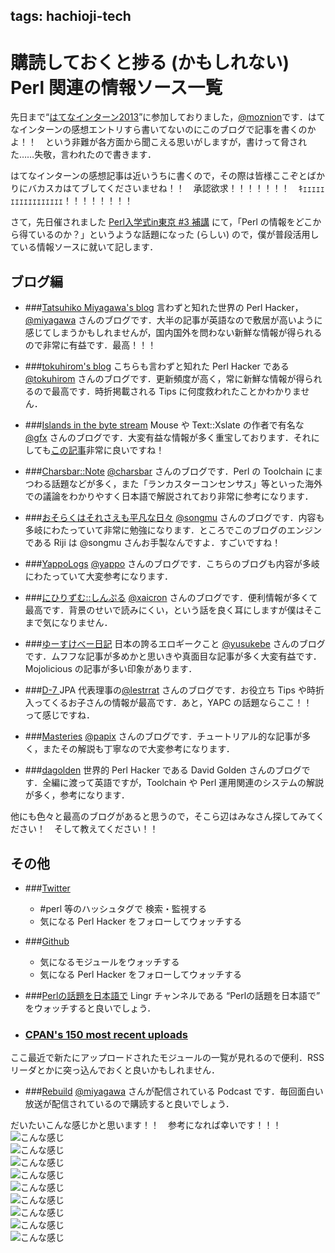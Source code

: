 tags: hachioji-tech
---


# 購読しておくと捗る (かもしれない) Perl 関連の情報ソース一覧

先日まで“[はてなインターン2013](http://www.hatena.ne.jp/company/staff/intern)”に参加しておりました，[@moznion](https://twitter.com/moznion)です．はてなインターンの感想エントリすら書いてないのにこのブログで記事を書くのかよ！！　という非難が各方面から聞こえる思いがしますが，書けって脅された……失敬，言われたので書きます．

はてなインターンの感想記事は近いうちに書くので，その際は皆様ここぞとばかりにバカスカはてブしてくださいませね！！　承認欲求！！！！！！！　ｷｪｪｪｪｪｪｪｪｪｪｪｪｪｪｪｪｪ！！！！！！！！

さて，先日催されました [Perl入学式in東京 #3 補講](http://www.zusaar.com/event/996003) にて，「Perl の情報をどこから得ているのか？」というような話題になった (らしい) ので，僕が普段活用している情報ソースに就いて記します．

## ブログ編
- ###[Tatsuhiko Miyagawa's blog](http://weblog.bulknews.net/)
言わずと知れた世界の Perl Hacker，[@miyagawa](http://twitter.com/miyagawa) さんのブログです．大半の記事が英語なので敷居が高いように感じてしまうかもしれませんが，国内国外を問わない新鮮な情報が得られるので非常に有益です．最高！！！

- ###[tokuhirom's blog](http://blog.64p.org/)
こちらも言わずと知れた Perl Hacker である[@tokuhirom](http://twitter.com/tokuhirom) さんのブログです．更新頻度が高く，常に新鮮な情報が得られるので最高です．時折掲載される Tips に何度救われたことかわかりません．

- ###[Islands in the byte stream](http://d.hatena.ne.jp/gfx/)
Mouse や Text::Xslate の作者で有名な [@gfx](http://twitter.com/__gfx__) さんのブログです．大変有益な情報が多く重宝しております．それにしても[この記事](http://d.hatena.ne.jp/gfx/20130909/1378741015)非常に良いですね！

- ###[Charsbar::Note](http://d.hatena.ne.jp/charsbar/)
[@charsbar](https://twitter.com/charsbar) さんのブログです．Perl の Toolchain にまつわる話題などが多く，また「ランカスターコンセンサス」等といった海外での議論をわかりやすく日本語で解説されており非常に参考になります．

- ###[おそらくはそれさえも平凡な日々](http://www.songmu.jp/riji/)
[@songmu](https://twitter.com/songmu) さんのブログです．内容も多岐にわたっていて非常に勉強になります．ところでこのブログのエンジンである Riji は @songmu さんお手製なんですよ．すごいですね！

- ###[YappoLogs](http://blog.yappo.jp/yappo/)
[@yappo](https://twitter.com/yappo) さんのブログです．こちらのブログも内容が多岐にわたっていて大変参考になります．

- ###[にひりずむ::しんぷる](http://blog.livedoor.jp/xaicron/)
[@xaicron](https://twitter.com/xaicron) さんのブログです．便利情報が多くて最高です．背景のせいで読みにくい，という話を良く耳にしますが僕はそこまで気になりません．

- ###[ゆーすけべー日記](http://yusukebe.com/)
日本の誇るエロギークこと [@yusukebe](https://twitter.com/yusukebe) さんのブログです．ムフフな記事が多めかと思いきや真面目な記事が多く大変有益です．Mojolicious の記事が多い印象があります．

- ###[D-7 <altijd in beweging>](http://lestrrat.ldblog.jp/)
JPA 代表理事の[@lestrrat](https://twitter.com/lestrrat) さんのブログです．お役立ち Tips や時折入ってくるお子さんの情報が最高です．あと，YAPC の話題ならここ！！　って感じですね．

- ###[Masteries](http://blog.papix.net/)
[@papix](https://twitter.com/__papix__) さんのブログです．チュートリアル的な記事が多く，またその解説も丁寧なので大変参考になります．

- ###[dagolden](http://www.dagolden.com/)
世界的 Perl Hacker である David Golden さんのブログです．全編に渡って英語ですが，Toolchain や Perl 運用関連のシステムの解説が多く，参考になります．

他にも色々と最高のブログがあると思うので，そこら辺はみなさん探してみてください！　そして教えてください！！

## その他
- ###[Twitter](https://twitter.com)
	- \#perl 等のハッシュタグで 検索・監視する
	- 気になる Perl Hacker をフォローしてウォッチする

- ###[Github](https://github.com)
	- 気になるモジュールをウォッチする
	- 気になる Perl Hacker をフォローしてウォッチする

- ###[Perlの話題を日本語で](http://lingr.com/room/perl_jp/) 
Lingr チャンネルである “Perlの話題を日本語で” をウォッチすると良いでしょう．

- ### [CPAN's 150 most recent uploads](http://www.cpan.org/modules/01modules.mtime.html)
ここ最近で新たにアップロードされたモジュールの一覧が見れるので便利．RSS リーダとかに突っ込んでおくと良いかもしれません．
	
- ###[Rebuild](http://rebuild.fm/) 
[@miyagawa](http://twitter.com/miyagawa) さんが配信されている Podcast です．毎回面白い放送が配信されているので購読すると良いでしょう．

  
  
だいたいこんな感じかと思います！！　参考になれば幸いです！！！
![こんな感じ](http://cdn-ak.f.st-hatena.com/images/fotolife/c/cocodrips/20130906/20130906225609.png)  
![こんな感じ](http://cdn-ak.f.st-hatena.com/images/fotolife/c/cocodrips/20130906/20130906225609.png)  
![こんな感じ](http://cdn-ak.f.st-hatena.com/images/fotolife/c/cocodrips/20130906/20130906225609.png)  
![こんな感じ](http://cdn-ak.f.st-hatena.com/images/fotolife/c/cocodrips/20130906/20130906225609.png)  
![こんな感じ](http://cdn-ak.f.st-hatena.com/images/fotolife/c/cocodrips/20130906/20130906225609.png)  
![こんな感じ](http://cdn-ak.f.st-hatena.com/images/fotolife/c/cocodrips/20130906/20130906225609.png)  
![こんな感じ](http://cdn-ak.f.st-hatena.com/images/fotolife/c/cocodrips/20130906/20130906225609.png)  
![こんな感じ](http://cdn-ak.f.st-hatena.com/images/fotolife/c/cocodrips/20130906/20130906225609.png)  
![こんな感じ](http://cdn-ak.f.st-hatena.com/images/fotolife/c/cocodrips/20130906/20130906225609.png)
